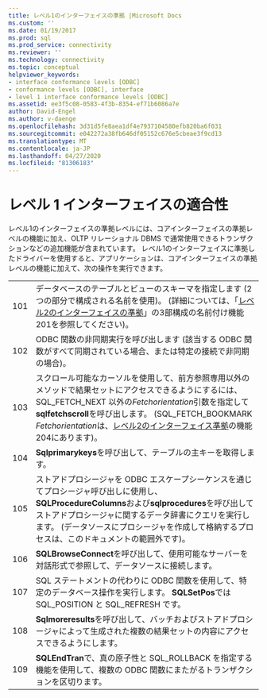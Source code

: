 ```yaml
---
title: レベル1のインターフェイスの準拠 |Microsoft Docs
ms.custom: ''
ms.date: 01/19/2017
ms.prod: sql
ms.prod_service: connectivity
ms.reviewer: ''
ms.technology: connectivity
ms.topic: conceptual
helpviewer_keywords:
- interface conformance levels [ODBC]
- conformance levels [ODBC], interface
- level 1 interface conformance levels [ODBC]
ms.assetid: ee3f5c08-0583-4f3b-8354-ef71b6086a7e
author: David-Engel
ms.author: v-daenge
ms.openlocfilehash: 3d31d5fe8aea1df4e7937104580efb820ba6f031
ms.sourcegitcommit: e042272a38fb646df05152c676e5cbeae3f9cd13
ms.translationtype: MT
ms.contentlocale: ja-JP
ms.lasthandoff: 04/27/2020
ms.locfileid: "81306183"
---
```

# <a name="level-1-interface-conformance"></a>レベル 1 インターフェイスの適合性
レベル1のインターフェイスの準拠レベルには、コアインターフェイスの準拠レベルの機能に加え、OLTP リレーショナル DBMS で通常使用できるトランザクションなどの追加機能が含まれています。 レベル1のインターフェイスに準拠したドライバーを使用すると、アプリケーションは、コアインターフェイスの準拠レベルの機能に加えて、次の操作を実行できます。  
  
|||  
|-|-|  
|101|データベースのテーブルとビューのスキーマを指定します (2 つの部分で構成される名前を使用)。 (詳細については、「[レベル2のインターフェイスの準拠](../../../odbc/reference/develop-app/level-2-interface-conformance.md)」の3部構成の名前付け機能201を参照してください)。|  
|102|ODBC 関数の非同期実行を呼び出します (該当する ODBC 関数がすべて同期されている場合、または特定の接続で非同期の場合)。|  
|103|スクロール可能なカーソルを使用して、前方参照専用以外のメソッドで結果セットにアクセスできるようにするには、SQL_FETCH_NEXT 以外の*Fetchorientation*引数を指定して**sqlfetchscroll**を呼び出します。 (SQL_FETCH_BOOKMARK *Fetchorientation*は、[レベル2のインターフェイス準拠](../../../odbc/reference/develop-app/level-2-interface-conformance.md)の機能204にあります)。|  
|104|**Sqlprimarykeys**を呼び出して、テーブルの主キーを取得します。|  
|105|ストアドプロシージャを ODBC エスケープシーケンスを通じてプロシージャ呼び出しに使用し、 **SQLProcedureColumns**および**sqlprocedures**を呼び出してストアドプロシージャに関するデータ辞書にクエリを実行します。 (データソースにプロシージャを作成して格納するプロセスは、このドキュメントの範囲外です)。|  
|106|**SQLBrowseConnect**を呼び出して、使用可能なサーバーを対話形式で参照して、データソースに接続します。|  
|107|SQL ステートメントの代わりに ODBC 関数を使用して、特定のデータベース操作を実行します。 **SQLSetPos**では SQL_POSITION と SQL_REFRESH です。|  
|108|**Sqlmoreresults**を呼び出して、バッチおよびストアドプロシージャによって生成された複数の結果セットの内容にアクセスできるようにします。|  
|109|**SQLEndTran**で、真の原子性と SQL_ROLLBACK を指定する機能を使用して、複数の ODBC 関数にまたがるトランザクションを区切ります。|
